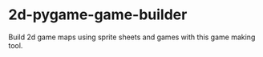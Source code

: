 # 2d-pygame-game-builder
Build 2d game maps using sprite sheets and games with this game making tool.
